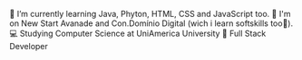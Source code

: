 🌱 I’m currently learning Java, Phyton, HTML, CSS and JavaScript too.
🔭 I'm on New Start Avanade and Con.Domínio Digital (wich i learn softskills too👐).
💻 Studying Computer Science at UniAmerica University
💬 Full Stack Developer
